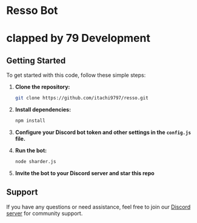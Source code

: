 # Resso Bot
# clapped by 79 Development

## Getting Started

To get started with this code, follow these simple steps:

1. **Clone the repository:**
   ```bash
   git clone https://github.com/itachi9797/resso.git
   ```

2. **Install dependencies:**
   ```bash
   npm install
   ```

3. **Configure your Discord bot token and other settings in the `config.js` file.**

4. **Run the bot:**
   ```bash
   node sharder.js
   ```

5. **Invite the bot to your Discord server and star this repo**

## Support

If you have any questions or need assistance, feel free to join our [Discord server](https://discord.gg/79dev) for community support.
